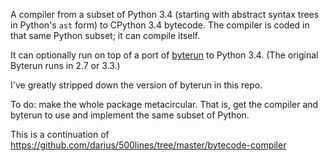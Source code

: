A compiler from a subset of Python 3.4 (starting with abstract syntax
trees in Python's `ast` form) to CPython 3.4 bytecode. The compiler is
coded in that same Python subset; it can compile itself.

It can optionally run on top of a port of
[byterun](https://github.com/nedbat/byterun) to Python 3.4. (The
original Byterun runs in 2.7 or 3.3.)

I've greatly stripped down the version of byterun in this repo.

To do: make the whole package metacircular. That is, get the compiler
and byterun to use and implement the same subset of Python.

This is a continuation of
https://github.com/darius/500lines/tree/master/bytecode-compiler
